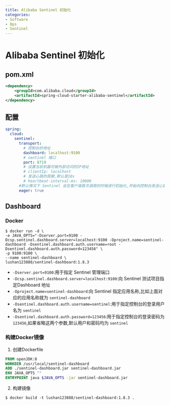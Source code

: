 ```yaml
---
title: Alibaba Sentinel 初始化
categories:
- Software
- Ops
- Sentinel
---
```

# Alibaba Sentinel 初始化

## pom.xml

```xml
<dependency>
    <groupId>com.alibaba.cloud</groupId>
    <artifactId>spring-cloud-starter-alibaba-sentinel</artifactId>
</dependency>
```

## 配置

```yaml
spring:
  cloud:
    sentinel:
      transport:
        # 控制台的地址
        dashboard: localhost:9100
        # sentinel 端口
        port: 8719
        # 设置当前机器可被外部访问的IP地址
        # clientIp: localhost
        # 发送心跳的周期,默认是10s
      	# heartbeat-interval-ms: 10000
      #默认情况下 Sentinel 会在客户端首次调用的时候进行初始化,开始向控制台发送心跳包,配置为 true 取消控制台懒加载功能
      eager: true
```

## Dashboard

### Docker

```shell
$ docker run -d \
-e JAVA_OPTS="-Dserver.port=9100 -Dcsp.sentinel.dashboard.server=localhost:9100 -Dproject.name=sentinel-dashboard -Dsentinel.dashboard.auth.username=root -Dsentinel.dashboard.auth.password=123456" \
-p 9100:9100 \
--name sentinel-dashboard \
lushan123888/sentinel-dashboard:1.8.3
```

- `-Dserver.port=9100`:用于指定 Sentinel 管理端口
- `-Dcsp.sentinel.dashboard.server=localhost:9100`:向 Sentinel 测试项目指定Dashboard 地址
- `-Dproject.name=sentinel-dashboard`:向 Sentinel 指定应用名称,比如上面对应的应用名称就为 `sentinel-dashboard`
- `-Dsentinel.dashboard.auth.username=sentinel`:用于指定控制台的登录用户名为 `sentinel`
- `-Dsentinel.dashboard.auth.password=123456`:用于指定控制台的登录密码为 `123456`,如果省略这两个参数,默认用户和密码均为 `sentinel`

### 构建Docker镜像

1. 创建Dockerfile

```dockerfile
FROM openJDK:8
WORKDIR /usr/local/sentinel-dashboard
ADD ./sentinel-dashboard.jar sentinel-dashboard.jar
ENV JAVA_OPTS ""
ENTRYPOINT java $JAVA_OPTS -jar sentinel-dashboard.jar
```

2. 构建镜像

```shell
$ docker build -t lushan123888/sentinel-dashboard:1.8.3 .
```
